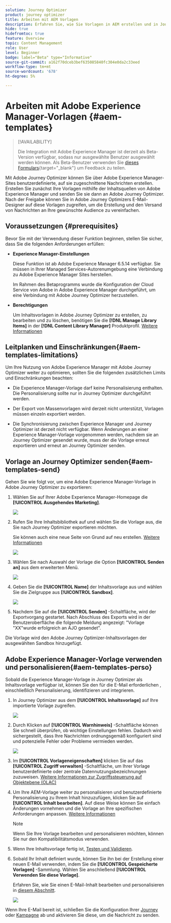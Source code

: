 ```yaml
---
solution: Journey Optimizer
product: journey optimizer
title: Arbeiten mit AEM Vorlagen
description: Erfahren Sie, wie Sie Vorlagen in AEM erstellen und in Journey Optimizer exportieren
hide: true
hidefromtoc: true
feature: Overview
topic: Content Management
role: User
level: Beginner
badge: label="Beta" type="Informative"
source-git-commit: a162f70dceb3bef635085840fc304e0da2c33eed
workflow-type: tm+mt
source-wordcount: '678'
ht-degree: 5%

---
```


# Arbeiten mit Adobe Experience Manager-Vorlagen {#aem-templates}

>[!AVAILABILITY]
>
>Die Integration mit Adobe Experience Manager ist derzeit als Beta-Version verfügbar, sodass nur ausgewählte Benutzer ausgewählt werden können.
> Als Beta-Benutzer verwenden Sie [dieses Formulars](https://forms.office.com/pages/responsepage.aspx?id=Wht7-jR7h0OUrtLBeN7O4Wf0cbVTQ3tCpW_unE-w8-JUN1FaNlAzNkhPSUdaSkJXVFRCNTRJNVRFSy4u){target="_blank"} um Feedback zu teilen.

Mit Adobe Journey Optimizer können Sie über Adobe Experience Manager-Sites benutzerdefinierte, auf sie zugeschnittene Nachrichten erstellen. Erstellen Sie zunächst Ihre Vorlagen mithilfe der Inhaltsquellen von Adobe Experience Manager und senden Sie sie dann an Adobe Journey Optimizer. Nach der Freigabe können Sie in Adobe Journey Optimizers E-Mail-Designer auf diese Vorlagen zugreifen, um die Erstellung und den Versand von Nachrichten an Ihre gewünschte Audience zu vereinfachen.

## Voraussetzungen {#prerequisites}

Bevor Sie mit der Verwendung dieser Funktion beginnen, stellen Sie sicher, dass Sie die folgenden Anforderungen erfüllen:

* **Experience Manager-Einstellungen**

   Diese Funktion ist ab Adobe Experience Manager 6.5.14 verfügbar. Sie müssen in Ihrer Managed Services-Autorenumgebung eine Verbindung zu Adobe Experience Manager Sites herstellen.

   Im Rahmen des Betaprogramms wurde die Konfiguration der Cloud Service von Adobe in Adobe Experience Manager durchgeführt, um eine Verbindung mit Adobe Journey Optimizer herzustellen.

* **Berechtigungen**

   Um Inhaltsvorlagen in Adobe Journey Optimizer zu erstellen, zu bearbeiten und zu löschen, benötigen Sie die **[!DNL Manage Library Items]** in der **[!DNL Content Library Manager]** Produktprofil. [Weitere Informationen](../administration/ootb-product-profiles.md#content-library-manager)


## Leitplanken und Einschränkungen{#aem-templates-limitations}

Um Ihre Nutzung von Adobe Experience Manager mit Adobe Journey Optimizer weiter zu optimieren, sollten Sie die folgenden zusätzlichen Limits und Einschränkungen beachten:

* Die Experience Manager-Vorlage darf keine Personalisierung enthalten. Die Personalisierung sollte nur in Journey Optimizer durchgeführt werden.

* Der Export von Massenvorlagen wird derzeit nicht unterstützt, Vorlagen müssen einzeln exportiert werden.

* Die Synchronisierung zwischen Experience Manager und Journey Optimizer ist derzeit nicht verfügbar. Wenn Änderungen an einer Experience Manager-Vorlage vorgenommen werden, nachdem sie an Journey Optimizer gesendet wurde, muss der  die Vorlage erneut exportieren und erneut an Journey Optimizer senden.

## Vorlage an Journey Optimizer senden{#aem-templates-send}

Gehen Sie wie folgt vor, um eine Adobe Experience Manager-Vorlage in Adobe Journey Optimizer zu exportieren:

1. Wählen Sie auf Ihrer Adobe Experience Manager-Homepage die **[!UICONTROL Ausgehendes Marketing]**.

   ![](assets/aem-outbound-menu.png)

1. Rufen Sie Ihre Inhaltsbibliothek auf und wählen Sie die Vorlage aus, die Sie nach Journey Optimizer exportieren möchten.

   Sie können auch eine neue Seite von Grund auf neu erstellen. [Weitere Informationen](https://experienceleague.adobe.com/docs/experience-manager-65/authoring/authoring/managing-pages.html?lang=en#creating-a-new-page)

   ![](assets/aem-send-template.png)

1. Wählen Sie nach Auswahl der Vorlage die Option **[!UICONTROL Senden an]** aus dem erweiterten Menü.

   ![](assets/aem-advanced-menu.png)

1. Geben Sie die **[!UICONTROL Name]** der Inhaltsvorlage aus und wählen Sie die Zielgruppe aus **[!UICONTROL Sandbox]**.

   ![](assets/aem-send-template-settings.png)

1. Nachdem Sie auf die **[!UICONTROL Senden]** -Schaltfläche, wird der Exportvorgang gestartet. Nach Abschluss des Exports wird in der Benutzeroberfläche die folgende Meldung angezeigt: &quot;Vorlage &quot;XX&quot;wurde erfolgreich an AJO gesendet&quot;.

Die Vorlage wird den Adobe Journey Optimizer-Inhaltsvorlagen der ausgewählten Sandbox hinzugefügt.

## Adobe Experience Manager-Vorlage verwenden und personalisieren{#aem-templates-perso}

Sobald die Experience Manager-Vorlage in Journey Optimizer als Inhaltsvorlage verfügbar ist, können Sie den für die E-Mail erforderlichen , einschließlich Personalisierung, identifizieren und integrieren.

1. In Journey Optimizer aus dem **[!UICONTROL Inhaltsvorlage]** auf Ihre importierte Vorlage zugreifen.

   ![](assets/aem_ajo_1.png)

1. Durch Klicken auf **[!UICONTROL Warnhinweis]** -Schaltfläche können Sie schnell überprüfen, ob wichtige Einstellungen fehlen. Dadurch wird sichergestellt, dass Ihre Nachrichten ordnungsgemäß konfiguriert sind und potenzielle Fehler oder Probleme vermieden werden.

   ![](assets/aem_ajo_2.png)

1. Im **[!UICONTROL Vorlageneigenschaften]** klicken Sie auf das **[!UICONTROL Zugriff verwalten]** -Schaltfläche, um Ihrer Vorlage benutzerdefinierte oder zentrale Datennutzungsbezeichnungen zuzuweisen. [Weitere Informationen zur Zugriffssteuerung auf Objektebene (OLAC)](../administration/object-based-access.md)

1. Um Ihre AEM-Vorlage weiter zu personalisieren und benutzerdefinierte Personalisierung zu Ihrem Inhalt hinzuzufügen, klicken Sie auf **[!UICONTROL Inhalt bearbeiten]**. Auf diese Weise können Sie einfach Änderungen vornehmen und die Vorlage an Ihre spezifischen Anforderungen anpassen. [Weitere Informationen](get-started-email-design.md)

   >[!NOTE]
   >
   > Wenn Sie Ihre Vorlage bearbeiten und personalisieren möchten, können Sie nur den Kompatibilitätsmodus verwenden.

1. Wenn Ihre Inhaltsvorlage fertig ist, [Testen und Validieren](content-templates.md#test-template).

1. Sobald Ihr Inhalt definiert wurde, können Sie ihn bei der Erstellung einer neuen E-Mail verwenden, indem Sie die **[!UICONTROL Gespeicherte Vorlagen]** -Sammlung. Wählen Sie anschließend **[!UICONTROL Verwenden Sie diese Vorlage]**.

   Erfahren Sie, wie Sie einen E-Mail-Inhalt bearbeiten und personalisieren in [diesem Abschnitt](content-from-scratch.md).

   ![](assets/aem_ajo_3.png)

Wenn Ihre E-Mail bereit ist, schließen Sie die Konfiguration Ihrer [Journey](../building-journeys/journey-gs.md) oder [Kampagne](../campaigns/create-campaign.md) ab und aktivieren Sie diese, um die Nachricht zu senden.
